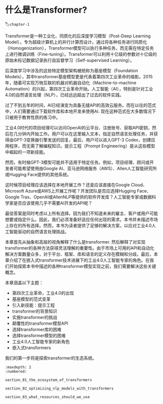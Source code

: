 # 什么是Transformer?
:label:`chapter-1`

Transformer是一种工业化、同质化的后深度学习模型（Post-Deep Learning Model），专为超级计算机上的并行计算而设计。通过将各种任务进行同质化（Homogenization），Transformer模型可以执行多种任务，而无需在特定任务上进行微调训练（Fine-tuning）。Transformer可以利用十亿级的参数对十亿级的原始未标记数据记录执行自监督学习（Self-supervised Learning）。

后深度学习中涉及的这些特定模型架构被统称为基座模型（Foundation Models），其中transformer基座模型更是代表着第四次工业革命的缩影。2015年，随着可实现万物互联的机器对机器自动化（Machine-to-machine Automation）的兴起，第四次工业革命开始。人工智能（AI），特别是针对工业4.0的自然语言处理（NLP），已经远远超出了过去的软件实践。

过了不到五年的时间，AI已经演变为具备无缝API的高效云服务。而在以往的范式中，人们需要通过下载软件库和本地开发来使用AI. 现在这种范式在大多数情况下只被用于教育性质的练习中。

工业4.0时代的项目经理可以访问OpenAI的云平台、注册账号、获取API密钥，然后在几分钟内开始工作。用户可以在这里输入文本，指定自然语言处理任务，并获得由GPT-3变换器引擎发送的回复。最后，用户可以进入GPT-3 Codex，创建应用程序，而无需了解编程知识。提示工程（Prompt Engineering）是从这些模型中崛起的一项新技能。

然而，有时候GPT-3模型可能并不适用于特定任务。例如，项目经理、顾问或开发者可能希望使用由Google AI、亚马逊网络服务（AWS）、Allen人工智能研究所或Hugging Face提供的其他系统。

这时候项目经理应该选择在本地开展工作？还是应该直接在Google Cloud、Microsoft Azure或AWS上开展工作呢？开发团队是否应选择Hugging Face、Google Trax、OpenAI或AllenNLP等提供的软件开发库？人工智能专家或数据科学家是否应该使用几乎不需要AI开发的API呢？

最佳答案是同时考虑以上所有选择。因为我们不知道未来的雇主、客户或用户可能想要或指定什么。因此，我们必须准备好适应任何出现的需求。本书并未描述市场上存在的所有选择。然而，本书为读者提供了足够的解决方案，以应对工业4.0人工智能驱动的自然语言处理挑战。

本章首先从抽象和高层的视角解释了什么是transformer. 然后解释了对实现transformer的各种方法获得灵活理解的重要性。由于市场上可用的API和自动化解决方案数量众多，对于平台、框架、库和语言的定义存在模糊和分歧。最后，本章介绍了在嵌入式transformer技术进展下的工业4.0人工智能专家的角色。在我们开始探索本书中描述的各种transformer模型实现之前，我们需要解决这些关键概念。

本章涵盖以下主题：
- 第四次工业革命，工业4.0的出现
- 基座模型的范式变革
- 引入新技能：提示工程
- transformer的背景知识
- 实施transformer的挑战
- 颠覆性的transformer模型API
- 选择transformer库的困难
- 选择transformer模型的困难
- 工业4.0人工智能专家的新角色
- 嵌入式transformers

我们的第一步将是探索transformer的生态系统。

```toc
:maxdepth: 2
:numbered:

section_01_the_ecosystem_of_transformers

section_02_optimizing_nlp_models_with_transformers

section_03_what_resources_should_we_use
```
